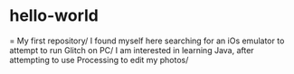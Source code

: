 # hello-world
=
My first repository/
I found myself here searching for an iOs emulator to attempt to run Glitch on PC/
I am interested in learning Java, after attempting to use Processing to edit my photos/

